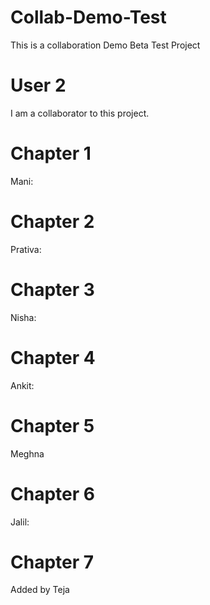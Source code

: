# Collab-Demo-Test
This is a collaboration Demo Beta Test Project

# User 2
I am a collaborator to this project.

# Chapter 1
Mani: 

# Chapter 2
Prativa:

# Chapter 3
Nisha:

# Chapter 4
Ankit:

# Chapter 5
Meghna

# Chapter 6
Jalil:

# Chapter 7
Added by Teja







